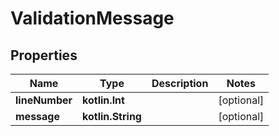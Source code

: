 
# ValidationMessage

## Properties
Name | Type | Description | Notes
------------ | ------------- | ------------- | -------------
**lineNumber** | **kotlin.Int** |  |  [optional]
**message** | **kotlin.String** |  |  [optional]




